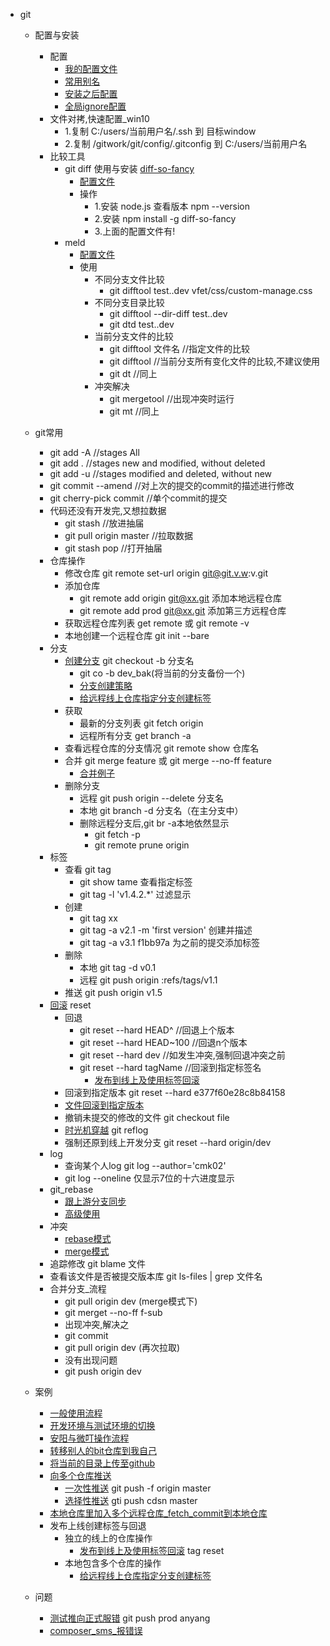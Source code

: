 - git
	- 配置与安装
		- 配置
			- [我的配置文件](config/.gitconfig)
			- [常用别名](config.md#常用别名)
			- [安装之后配置](config.md#安装之后配置)
			- [全局ignore配置](config.md#全局ignore配置)
		- 文件对拷,快速配置_win10
			- 1.复制 C:/users/当前用户名/.ssh 到 目标window
			- 2.复制 /gitwork/git/config/.gitconfig 到 C:/users/当前用户名
		- 比较工具
			- git diff 使用与安装    [diff-so-fancy](https://github.com/so-fancy/diff-so-fancy)
				- [配置文件](fn/compare/diff/.gitconfig)
				- 操作
					- 1.安装 node.js  查看版本  npm --version
					- 2.安装 npm install -g diff-so-fancy
					- 3.上面的配置文件有!  
			- meld 
				- [配置文件](fn/compare/meld/.gitconfig)
				- 使用
					- 不同分支文件比较
						- git difftool test..dev vfet/css/custom-manage.css
					- 不同分支目录比较
						- git difftool --dir-diff test..dev
						- git dtd test..dev
					- 当前分支文件的比较
						- git difftool 文件名 //指定文件的比较
						- git difftool //当前分支所有变化文件的比较,不建议使用
						- git dt //同上
					- 冲突解决
						- git mergetool	//出现冲突时运行
						- git mt //同上 
	- git常用
		- git add -A //stages All
		- git add . //stages new and modified, without deleted
		- git add -u //stages modified and deleted, without new
		- git commit --amend //对上次的提交的commit的描述进行修改
		- git cherry-pick commit  //单个commit的提交
		- 代码还没有开发完,又想拉数据
			- git stash  //放进抽届
			- git pull origin master  //拉取数据
			- git stash pop //打开抽届
		- 仓库操作
			- 修改仓库 git remote set-url origin git@git.v.w:v.git
			- 添加仓库
				- git remote add origin git@xx.git 添加本地远程仓库
				- git remote add prod git@xx.git  添加第三方远程仓库
			- 获取远程仓库列表 get remote 或 git remote -v
			- 本地创建一个远程仓库 git init --bare
		- 分支
			- [创建分支](use.md#创建分支) git checkout -b 分支名
				- git co -b dev_bak(将当前的分支备份一个)
				-  [分支创建策略](use.md#分支创建策略)
				-  [给远程线上仓库指定分支创建标签](use.md#给远程线上仓库指定分支创建标签)
			- 获取
				- 最新的分支列表  git fetch origin
				- 远程所有分支 get branch -a 
			- 查看远程仓库的分支情况 git remote show 仓库名
			- 合并 git merge feature 或 git merge --no-ff feature
				- [合并例子](use.md#合并例子)
			- 删除分支
				- 远程 git push origin --delete 分支名
				- 本地 git branch -d 分支名（在主分支中）
				- 删除远程分支后,git br -a本地依然显示
					- git fetch -p
					- git remote prune origin
		- 标签
			- 查看 git tag
				- git show tame  查看指定标签 
				- git tag -l 'v1.4.2.*'  过滤显示
			- 创建 
				- git tag xx
				- git tag -a v2.1 -m 'first version'  创建并描述
				- git tag -a v3.1 f1bb97a 为之前的提交添加标签
			- 删除
				- 本地 git tag -d v0.1  
				- 远程 git push origin :refs/tags/v1.1  
			- 推送 git push origin v1.5 
		- [回滚](use.md#回滚) reset
			- 回退
				- git reset --hard HEAD^  //回退上个版本
				- git reset --hard HEAD~100 //回退n个版本
				- git reset --hard dev //如发生冲突,强制回退冲突之前
				- git reset --hard tagName //回滚到指定标签名
					- [发布到线上及使用标签回滚](example.md#发布到线上及使用标签回滚) 
			- 回滚到指定版本	git reset --hard e377f60e28c8b84158
			- [文件回滚到指定版本](use.md#文件回滚到指定版本)
			- 撤销未提交的修改的文件  git checkout file
			- [时光机穿越](use.md#时光机穿越) git reflog
			- 强制还原到线上开发分支 git reset --hard origin/dev
		- log
			- 查询某个人log  git log --author='cmk02'
			- git log --oneline 仅显示7位的十六进度显示
		- git_rebase
			- [跟上游分支同步](use.md#跟上游分支同步) 
			- [高级使用](use.md#高级使用) 
		- 冲突
			- [rebase模式](use.md#rebase模式) 
			- [merge模式](use.md#merge模式) 
	    - 追踪修改 git blame 文件
	    - 查看该文件是否被提交版本库 git ls-files | grep 文件名
	    - 合并分支_流程
		    - git pull origin dev  (merge模式下)
		    - git merget --no-ff f-sub 
		    - 出现冲突,解决之
		    - git commit
		    - git pull origin dev  (再次拉取)
		    - 没有出现问题
		    - git push origin dev 

	- 案例
		- [一般使用流程](use.md#一般使用流程)
		- [开发环境与测试环境的切换](use.md#开发环境与测试环境的切换)
		- [安阳与微叮操作流程](example.md#安阳与微叮操作流程)
		- [转移别人的bit仓库到我自己](example.md#转移别人的bit仓库到我自己)
		- [将当前的目录上传至github](example.md#将当前的目录上传至github)
		- [向多个仓库推送](example.md#向多个仓库推送)
			- [一次性推送](example.md#一次性推送) git push -f origin master
			- [选择性推送](example.md#选择性推送) gti push cdsn master 
		- [本地仓库里加入多个远程仓库_fetch_commit到本地仓库](example.md#本地仓库里加入多个远程仓库_fetch_commit到本地仓库)
		- 发布上线创建标签与回退
			- 独立的线上的仓库操作
				- [发布到线上及使用标签回滚](example.md#发布到线上及使用标签回滚)  tag reset
			- 本地包含多个仓库的操作
				- [给远程线上仓库指定分支创建标签](use.md#给远程线上仓库指定分支创建标签)
	- 问题
		- [测试推向正式服错](question.md#测试推向正式服错)  git push prod anyang
		- [composer_sms_报错误](question.md#composer_sms_报错误)
			
